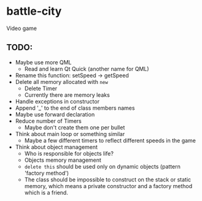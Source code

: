 # battle-city
Video game

## TODO:
- Maybe use more QML
  - Read and learn Qt Quick (another name for QML)
- Rename this function: setSpeed -> getSpeed
- Delete all memory allocated with `new`
  - Delete Timer
  - Currently there are memory leaks
- Handle exceptions in constructor
- Append '\_' to the end of class members names
- Maybe use forward declaration
- Reduce number of Timers
  - Maybe don't create them one per bullet
- Think about main loop or something similar
  - Maybe a few different timers to reflect different speeds in the game
- Think about object management
  - Who is responsible for objects life?
  - Objects memory management
  - `delete this` should be used only on dynamic objects (pattern 'factory method')
  - The class should be impossible to construct on the stack or static memory, which means a private constructor and a factory method which is a friend.
